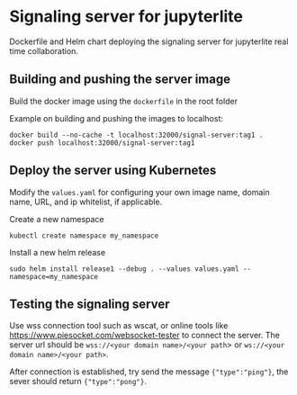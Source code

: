 # Signaling server for jupyterlite
Dockerfile and Helm chart deploying the signaling server for jupyterlite real time collaboration.

## Building and pushing the server image
Build the docker image using the `dockerfile` in the root folder<br />

Example on building and pushing the images to localhost: <br />

```
docker build --no-cache -t localhost:32000/signal-server:tag1 .
docker push localhost:32000/signal-server:tag1
```
## Deploy the server using Kubernetes

Modify the `values.yaml` for configuring your own image name, domain name, URL, and ip whitelist, if applicable.

Create a new namespace
```
kubectl create namespace my_namespace
```
Install a new helm release
```
sudo helm install release1 --debug . --values values.yaml --namespace=my_namespace
```

## Testing the signaling server

Use wss connection tool such as wscat, or online tools like https://www.piesocket.com/websocket-tester to connect the server. The server url should be `wss://<your domain name>/<your path`> or `ws://<your domain name>/<your path>`.

After connection is established, try send the message `{"type":"ping"}`, the sever should return `{"type":"pong"}`.















